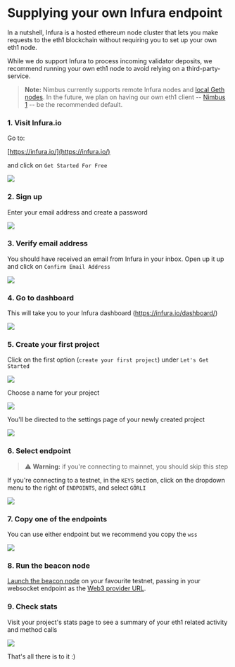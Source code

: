 # Supplying your own Infura endpoint


In a nutshell, Infura is a hosted ethereum node cluster that lets you make requests to the eth1 blockchain without requiring you to set up your own eth1 node.

While we do support Infura to process incoming validator deposits, we recommend running your own eth1 node to avoid relying on a third-party-service.

> **Note:** Nimbus currently supports remote Infura nodes and [local Geth nodes](./eth1.md#geth). In the future, we plan on having our own eth1 client -- [Nimbus 1](https://github.com/status-im/nimbus) -- be the recommended default.

### 1. Visit Infura.io

Go to:

[https://infura.io/](https://infura.io/)

and click on `Get Started For Free`

![](https://i.imgur.com/BtStgup.png)

### 2. Sign up

Enter your email address and create a password

![](https://i.imgur.com/al1OsdR.png)

### 3. Verify email address
You should have received an email from Infura in your inbox. Open up it up and click on `Confirm Email Address`

![](https://i.imgur.com/EAD8ZhV.png)

### 4. Go to dashboard
This will take you to your Infura dashboard (https://infura.io/dashboard/)

![](https://i.imgur.com/LuNcoYr.png)

### 5. Create your first project

Click on the first option (`create your first project`) under `Let's Get Started`

![](https://i.imgur.com/wBAGhcs.png)

Choose a name for your project

![](https://i.imgur.com/yr5vnSo.png)

You'll be directed to the settings page of your newly created project

![](https://i.imgur.com/kx3R8XS.png)

### 6. Select endpoint

> ⚠️  **Warning:** if you're connecting to mainnet, you should skip this step

If you're connecting to a testnet, in the `KEYS` section, click on the dropdown menu to the right of `ENDPOINTS`, and select `GÖRLI`

![](https://i.imgur.com/MKZ6rVc.png)


### 7. Copy one of the endpoints

 
You can use either endpoint but we recommend you copy the `wss`

![](https://i.imgur.com/fZ6Bcjy.png)


### 8. Run the beacon node

[Launch the beacon node](./start-syncing.md) on your favourite testnet, passing in your websocket endpoint as the [Web3 provider URL](./start-syncing.md#web3-provider-url).



### 9. Check stats

Visit your project's stats page to see a summary of your eth1 related activity and method calls

![](https://i.imgur.com/MZVTHHV.png)

That's all there is to it :)
